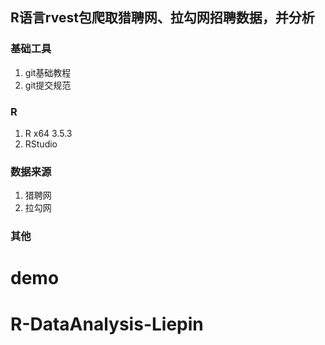 ## R语言rvest包爬取猎聘网、拉勾网招聘数据，并分析

### 基础工具

1. git基础教程
2. git提交规范

### R

1. R x64 3.5.3
2. RStudio

### 数据来源

1. 猎聘网
2. 拉勾网

### 其他

# demo
# R-DataAnalysis-Liepin
